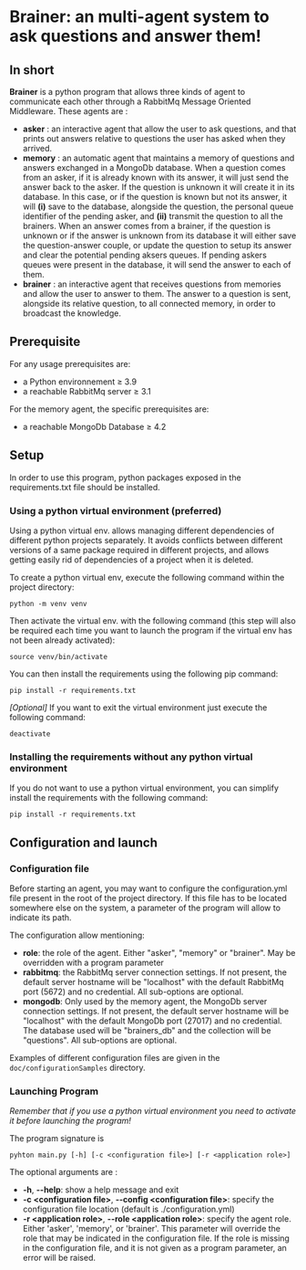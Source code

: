 # Brainer: an multi-agent system to ask questions and answer them!

## In short

__Brainer__ is a python program that allows three kinds of agent to communicate each other through a RabbitMq 
Message Oriented Middleware.
These agents are :
- __asker__ : an interactive agent that allow the user to ask questions, and that prints out answers relative 
  to questions the user has asked when they arrived.
- __memory__ : an automatic agent that maintains a memory of questions and answers exchanged in a MongoDb database. 
  When a question comes from an asker, if it is already known with its answer, it will just send the answer back to 
  the asker. 
  If the question is unknown it will create it in its database. In this case, or if the question is known but not its 
  answer, it will __(i)__ save to the database, alongside the question, the personal queue identifier of the pending 
  asker, and __(ii)__ transmit the question to all the brainers. When an answer comes from a brainer, if the question 
  is unknown or if the answer is unknown from its database it will either save the question-answer couple, or update 
  the question to setup its answer and clear the potential pending aksers queues. If pending askers queues were present 
  in the database, it will send the answer to each of them.
- __brainer__ : an interactive agent that receives questions from memories and allow the user to answer to them. 
  The answer to a question is sent, alongside its relative question, to all connected memory, in order to broadcast 
  the knowledge.
  
## Prerequisite

For any usage prerequisites are:
- a Python environnement ≥ 3.9
- a reachable RabbitMq server ≥ 3.1

For the memory agent, the specific prerequisites are:
- a reachable MongoDb Database ≥ 4.2

## Setup

In order to use this program, python packages exposed in the requirements.txt file should be installed.

### Using a python virtual environment (preferred)

Using a python virtual env. allows managing different dependencies of different python projects separately. It avoids 
conflicts between different versions of a same package required in different projects, and allows getting easily rid of 
dependencies of a project when it is deleted.

To create a python virtual env, execute the following command within the project directory: 
```
python -m venv venv
```

Then activate the virtual env. with the following command (this step will also be required each time you want to launch
the program if the virtual env has not been already activated):
```
source venv/bin/activate
```

You can then install the requirements using the following pip command:
```
pip install -r requirements.txt
```

_[Optional]_ If you want to exit the virtual environment just execute the following command:
```
deactivate
```

### Installing the requirements without any python virtual environment

If you do not want to use a python virtual environment, you can simplify install the requirements with the following 
command:
```
pip install -r requirements.txt
```

## Configuration and launch

### Configuration file

Before starting an agent, you may want to configure the configuration.yml file present in the root of the project
directory. If this file has to be located somewhere else on the system, a parameter of the program will allow 
to indicate its path.

The configuration allow mentioning:
- __role__: the role of the agent. Either "asker", "memory" or "brainer". May be overridden with a program parameter
- __rabbitmq__: the RabbitMq server connection settings. If not present, the default server hostname will be 
  "localhost" with the default RabbitMq port (5672) and no credential. All sub-options are optional.
- __mongodb__: Only used by the memory agent, the MongoDb server connection settings. If not present, the default 
  server hostname will be "localhost" with the default MongoDb port (27017) and no credential. 
  The database used will be "brainers_db" and the collection will be "questions". All sub-options are optional.
  
Examples of different configuration files are given in the `doc/configurationSamples` directory.

### Launching Program

_Remember that if you use a python virtual environment you need to activate it before launching the program!_

The program signature is 
```
pyhton main.py [-h] [-c <configuration file>] [-r <application role>]
```

The optional arguments are :
- __-h__, __--help__: show a help message and exit 
- __-c \<configuration file\>__, __--config \<configuration file\>__: specify the configuration file location 
  (default is ./configuration.yml)
- __-r \<application role\>__, __--role \<application role\>__: specify the agent role. 
  Either 'asker', 'memory', or 'brainer'. 
  This parameter will override the role that may be indicated in the configuration file. 
  If the role is missing in the configuration file, and it is not given as a program parameter, an error will be raised.
